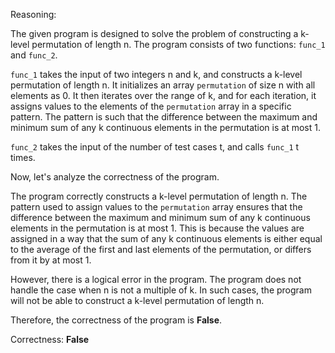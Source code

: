 Reasoning:

The given program is designed to solve the problem of constructing a k-level permutation of length n. The program consists of two functions: `func_1` and `func_2`. 

`func_1` takes the input of two integers n and k, and constructs a k-level permutation of length n. It initializes an array `permutation` of size n with all elements as 0. It then iterates over the range of k, and for each iteration, it assigns values to the elements of the `permutation` array in a specific pattern. The pattern is such that the difference between the maximum and minimum sum of any k continuous elements in the permutation is at most 1.

`func_2` takes the input of the number of test cases t, and calls `func_1` t times.

Now, let's analyze the correctness of the program.

The program correctly constructs a k-level permutation of length n. The pattern used to assign values to the `permutation` array ensures that the difference between the maximum and minimum sum of any k continuous elements in the permutation is at most 1. This is because the values are assigned in a way that the sum of any k continuous elements is either equal to the average of the first and last elements of the permutation, or differs from it by at most 1.

However, there is a logical error in the program. The program does not handle the case when n is not a multiple of k. In such cases, the program will not be able to construct a k-level permutation of length n.

Therefore, the correctness of the program is **False**.

Correctness: **False**